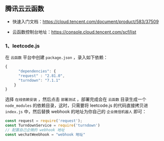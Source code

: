

## 腾讯云云函数

- 快速入门文档：https://cloud.tencent.com/document/product/583/37509

- 云函数控制台地址：https://console.cloud.tencent.com/scf/list

  

### 1、leetcode.js

在 `云函数` 平台中创建 `package.json` ，录入如下依赖：

```js
{
      "dependencies": {
      "request" : "2.81.0",
      "turndown": "7.1.1"
    }
}
```

选择 `在线依赖安装` ，然后点击 `部署测试` ，部署完成会在 `云函数` 目录生成一个 `node_modules` 的依赖目录，这时，只需要将 leetcode.js 的代码直接拷贝进 `index.js` 中，然后替换 webhook 的地址为你自己的 `企业微信机器人` 即可：

```js
const request = require('request');
const TurndownService = require('turndown')
// 配置自己企微的 webhook 地址
const wechatWeebhook = "webhook 地址"
```

